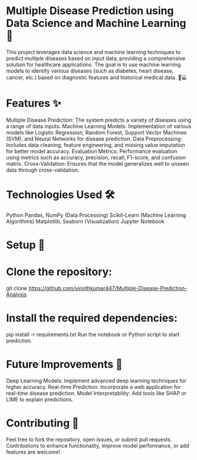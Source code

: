 # Multiple Disease Prediction using Data Science and Machine Learning 🌟
This project leverages data science and machine learning techniques to predict multiple diseases based on input data, providing a comprehensive solution for healthcare applications. The goal is to use machine learning models to identify various diseases (such as diabetes, heart disease, cancer, etc.) based on diagnostic features and historical medical data. 🏥💻

# Features ✨
Multiple Disease Prediction: The system predicts a variety of diseases using a range of data inputs.
Machine Learning Models: Implementation of various models like Logistic Regression, Random Forest, Support Vector Machines (SVM), and Neural Networks for disease prediction.
Data Preprocessing: Includes data cleaning, feature engineering, and missing value imputation for better model accuracy.
Evaluation Metrics: Performance evaluation using metrics such as accuracy, precision, recall, F1-score, and confusion matrix.
Cross-Validation: Ensures that the model generalizes well to unseen data through cross-validation.
# Technologies Used 🛠️
Python
Pandas, NumPy (Data Processing)
Scikit-Learn (Machine Learning Algorithms)
Matplotlib, Seaborn (Visualization)
Jupyter Notebook
# Setup 🚀
# Clone the repository:
git clone https://github.com/vinothkumar447/Multiple-Disease-Prediction-Analysis
# Install the required dependencies:
pip install -r requirements.txt
Run the notebook or Python script to start prediction.
# Future Improvements 🔮
Deep Learning Models: Implement advanced deep learning techniques for higher accuracy.
Real-time Prediction: Incorporate a web application for real-time disease prediction.
Model Interpretability: Add tools like SHAP or LIME to explain predictions.
# Contributing 🤝
Feel free to fork the repository, open issues, or submit pull requests. Contributions to enhance functionality, improve model performance, or add features are welcome!

